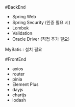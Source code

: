 #BackEnd
- Spring Web
- Spring Security (인증 필요 시)
- Lombok
- Validation
- Oracle Driver (직접 추가 필요)

MyBatis : 설치 필요

#FrontEnd
- axios
- router
- pinia
- Element Plus
- dayjs
- chartjs
- lodash
